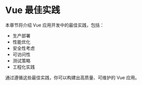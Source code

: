 # Vue 最佳实践

本章节将介绍 Vue 应用开发中的最佳实践，包括：

- 生产部署
- 性能优化
- 安全性考虑
- 可访问性
- 测试策略
- 工程化实践

通过遵循这些最佳实践，你可以构建出高质量、可维护的 Vue 应用。
